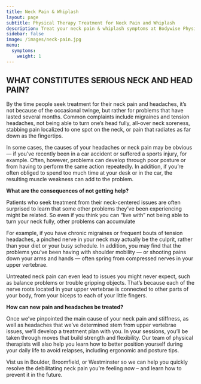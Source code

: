 ```yaml
---
title: Neck Pain & Whiplash
layout: page
subtitle: Physical Therapy Treatment for Neck Pain and Whiplash
description: Treat your neck pain & whiplash symptoms at Bodywise Physical Therapy. Visit us in Boulder, Broomfield, or Westminster today.
sidebar: false
image: /images/neck-pain.jpg
menu:
  symptoms:
    weight: 1
---
```


## WHAT CONSTITUTES SERIOUS NECK AND HEAD PAIN?

By the time people seek treatment for their neck pain and headaches, it’s not because of the occasional twinge, but rather for problems that have lasted several months. Common complaints include migraines and tension headaches, not being able to turn one’s head fully, all-over neck soreness, stabbing pain localized to one spot on the neck, or pain that radiates as far down as the fingertips.

In some cases, the causes of your headaches or neck pain may be obvious — if you’ve recently been in a car accident or suffered a sports injury, for example. Often, however, problems can develop through poor posture or from having to perform the same action repeatedly. In addition, if you’re often obliged to spend too much time at your desk or in the car, the resulting muscle weakness can add to the problem.

**What are the consequences of not getting help?**

Patients who seek treatment from their neck-centered issues are often surprised to learn that some other problems they’ve been experiencing might be related. So even if you think you can “live with” not being able to turn your neck fully, other problems can accumulate

For example, if you have chronic migraines or frequent bouts of tension headaches, a pinched nerve in your neck may actually be the culprit, rather than your diet or your busy schedule. In addition, you may find that the problems you’ve been having with shoulder mobility — or shooting pains down your arms and hands — often spring from compressed nerves in your upper vertebrae.

Untreated neck pain can even lead to issues you might never expect, such as balance problems or trouble gripping objects. That’s because each of the nerve roots located in your upper vertebrae is connected to other parts of your body, from your biceps to each of your little fingers.

**How can new pain and headaches be treated?**

Once we’ve pinpointed the main cause of your neck pain and stiffness, as well as headaches that we’ve determined stem from upper vertebrae issues, we’ll develop a treatment plan with you. In your sessions, you’ll be taken through moves that build strength and flexibility. Our team of physical therapists will also help you learn how to better position yourself during your daily life to avoid relapses, including ergonomic and posture tips.

Vist us in Boulder, Broomfield, or Westminster so we can help you quickly resolve the debilitating neck pain you’re feeling now – and learn how to prevent it in the future.
